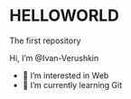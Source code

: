 # HELLOWORLD
The first repository

Hi, I’m @Ivan-Verushkin
- 👀 I’m interested in Web
- 🌱 I’m currently learning Git
